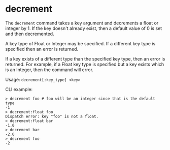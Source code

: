 # decrement

The `decrement` command takes a key argument and decrements a float or integer
by 1. If the key doesn't already exist, then a default value of 0 is set and
then decremented.

A key type of Float or Integer may be specified. If a different key type is
specified then an error is returned.

If a key exists of a different type than the specified key type, then an error
is returned. For example, if a Float key type is specified but a key exists
which is an Integer, then the command will error.

Usage: `decrement[:key_type] <key>`

CLI example:

```
> decrement foo # foo will be an integer since that is the default type
-1
> decrement:float foo
Dispatch error: key "foo" is not a float.
> decrement:float bar
-1.0
> decrement bar
-2.0
> decrement foo
-2
```
